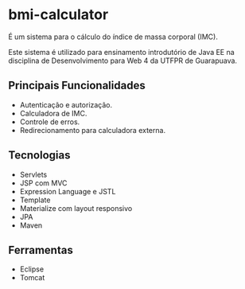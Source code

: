 # bmi-calculator

É um sistema para o cálculo do índice de massa corporal (IMC). 

Este sistema é utilizado para ensinamento introdutório de Java EE na disciplina de Desenvolvimento para Web 4 da UTFPR de Guarapuava.

## Principais Funcionalidades
+ Autenticação e autorização.
+ Calculadora de IMC.
+ Controle de erros.
+ Redirecionamento para calculadora externa.

## Tecnologias
+ Servlets
+ JSP com MVC
+ Expression Language e JSTL
+ Template
+ Materialize com layout responsivo
+ JPA
+ Maven

## Ferramentas
+ Eclipse
+ Tomcat
